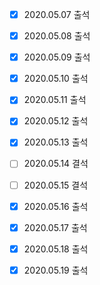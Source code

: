 - [x] 2020.05.07 출석
- [x] 2020.05.08 출석
- [x] 2020.05.09 출석
- [x] 2020.05.10 출석
- [x] 2020.05.11 출석
- [x] 2020.05.12 출석
- [x] 2020.05.13 출석
- [ ] 2020.05.14 결석
- [ ] 2020.05.15 결석
- [x] 2020.05.16 출석
- [x] 2020.05.17 출석
- [x] 2020.05.18 출석
- [x] 2020.05.19 출석

